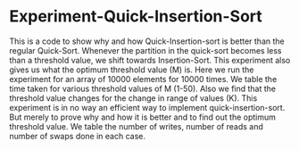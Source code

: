 # Experiment-Quick-Insertion-Sort
This is a code to show why and how Quick-Insertion-sort is better than the regular Quick-Sort. Whenever the partition in the quick-sort becomes less than a threshold value, we shift towards Insertion-Sort. This experiment also gives us what the optimum threshold value (M) is. Here we run the experiment for an array of 10000 elements for 10000 times. We table the time taken for various threshold values of M (1-50). Also we find that the threshold value changes for the change in range of values (K). This experiment is in no way an efficient way to implement quick-insertion-sort. But merely to prove why and how it is better and to find out the optimum threshold value. We table the number of writes, number of reads and number of swaps done in each case.
